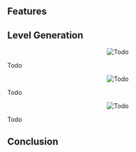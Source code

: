 

## Features

## Level Generation

<p style="text-align:center">
    <img src="/img/a-rogue-like/spelunky-level.png" alt="Todo" loading=lazy/>
    <figcaption>Todo</figcaption>
</p>

<p style="text-align:center">
    <img src="/img/a-rogue-like/level.png" alt="Todo" loading=lazy/>
    <figcaption>Todo</figcaption>
</p>

<p style="text-align:center">
    <img src="/img/a-rogue-like/spawn-logic.png" alt="Todo" loading=lazy/>
    <figcaption>Todo</figcaption>
</p>

## Conclusion
